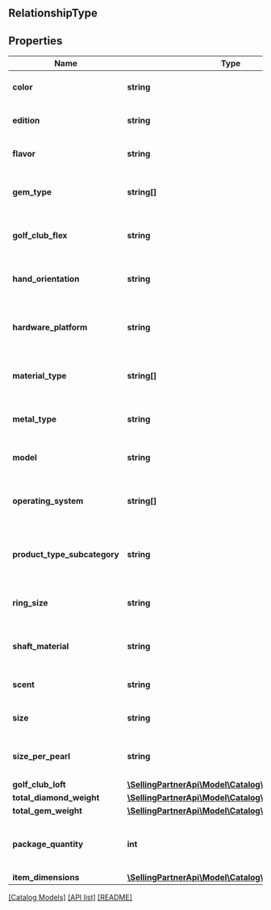 ## RelationshipType

## Properties

Name | Type | Description | Notes
------------ | ------------- | ------------- | -------------
**color** | **string** | The color variation of the item. | [optional]
**edition** | **string** | The edition variation of the item. | [optional]
**flavor** | **string** | The flavor variation of the item. | [optional]
**gem_type** | **string[]** | The gem type variations of the item. | [optional]
**golf_club_flex** | **string** | The golf club flex variation of an item. | [optional]
**hand_orientation** | **string** | The hand orientation variation of an item. | [optional]
**hardware_platform** | **string** | The hardware platform variation of an item. | [optional]
**material_type** | **string[]** | The material type variations of an item. | [optional]
**metal_type** | **string** | The metal type variation of an item. | [optional]
**model** | **string** | The model variation of an item. | [optional]
**operating_system** | **string[]** | The operating system variations of an item. | [optional]
**product_type_subcategory** | **string** | The product type subcategory variation of an item. | [optional]
**ring_size** | **string** | The ring size variation of an item. | [optional]
**shaft_material** | **string** | The shaft material variation of an item. | [optional]
**scent** | **string** | The scent variation of an item. | [optional]
**size** | **string** | The size variation of an item. | [optional]
**size_per_pearl** | **string** | The size per pearl variation of an item. | [optional]
**golf_club_loft** | [**\SellingPartnerApi\Model\Catalog\DecimalWithUnits**](DecimalWithUnits.md) |  | [optional]
**total_diamond_weight** | [**\SellingPartnerApi\Model\Catalog\DecimalWithUnits**](DecimalWithUnits.md) |  | [optional]
**total_gem_weight** | [**\SellingPartnerApi\Model\Catalog\DecimalWithUnits**](DecimalWithUnits.md) |  | [optional]
**package_quantity** | **int** | The package quantity variation of an item. | [optional]
**item_dimensions** | [**\SellingPartnerApi\Model\Catalog\DimensionType**](DimensionType.md) |  | [optional]

[[Catalog Models]](../) [[API list]](../../Api) [[README]](../../../README.md)

